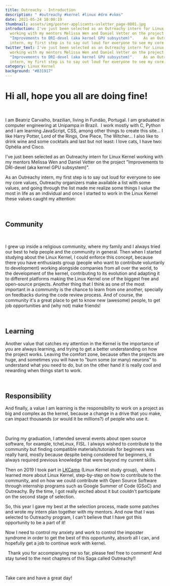 ```yaml
---
title: Outreachy - Introduction
description: " #outreachy #kernel #linux #drm #vkms"
date: 2021-05-24 10:00:19
thumbnail: assets/img/poster-applicants-usletter_page-0001.jpg
introduction: I've just been selected as an Outreachy intern for Linux Kernel
  working with my mentors Melissa Wen and Daniel Vetter on the project
  "Improvements to DRI-devel (aka kernel GPU subsystem)".    As an Outreachy
  intern, my first step is to say out loud for everyone to see my core values!
twitter_text: I've just been selected as an Outreachy intern for Linux Kernel
  working with my mentors Melissa Wen and Daniel Vetter on the project
  "Improvements to DRI-devel (aka kernel GPU subsystem)".    As an Outreachy
  intern, my first step is to say out loud for everyone to see my core values,
category: Linux Kernel
background: "#B31917"
---
```

# Hi all, hope you all are doing fine!

 

I am Beatriz Carvalho, brazilian, living in Fundão, Portugal. I am graduated in computer engineering at Unipampa in Brazil.  I work mostly with C, Python and I am learning JavaScript, CSS, among other things to create this site... I like Harry Potter, Lord of the Rings, One Piece, The Witcher... I also like to drink wine and some cocktails and last but not least: I love cats, I have two: Ophélia and Cisco.    

I've just been selected as an Outreachy intern for Linux Kernel working with my mentors Melissa Wen and Daniel Vetter on the project "Improvements to DRI-devel (aka kernel GPU subsystem)".  

As an Outreachy intern, my first step is to say out loud for everyone to see my core values, Outreachy organizers make available a list with some values, and going through the list made me realize some things I value the most in life as an individual and once I started to work in the Linux Kernel these values caught my attention:  

  

## Community  

  

I grew up inside a religious community, where my family and I always tried our best to help people and the community in general. Then when I started studying about the Linux Kernel, I could enforce this concept, because there you have enthusiasts group (people who want to contribute voluntarily to development) working alongside companies from all over the world, to the development of the kernel, contributing to its evolution and adapting it to different platforms making the Linux Kernel one of the biggest free and open-source projects. Another thing that I think as one of the most important in a community is the chance to learn from one another, specially on feedbacks during the code review process. And of course, the community it's a great place to get to know new (awesome) people, to get job opportunities and (why not) make friends! 

  

## Learning  

Another value that catches my attention in the Kernel is the importance of you are always learning, and trying to get a better understanding on how the project works. Leaving the comfort zone, because often the projects are huge, and sometimes you will have to "burn some (or many) neurons" to understand what you need to do, but on the other hand it is really cool and rewarding when things start to work. 

  

## Responsibility  

And finally, a value I am learning is the responsibility to work on a project as big and complex as the kernel, because a change in a drive that you make, can impact thousands (or would it be millions?) of people who use it. 

 

During my graduation, I attended several events about open source software, for example, tcheLinux, FISL. I always wished to contribute to the community but finding compatible materials/tutorials for beginners was really hard, mostly because despite being considered for beginners, it always required previous knowledge that were beyond my current skills.  

Then on 2019 I took part in [LKCamp](https://lkcamp.gitlab.io/) (Linux Kernel study group),  where I learned more about Linux Kernel, step-by-step on how to contribute to the community, and on how we could contribute with Open Source Software through internship programs such as Google Summer of Code (GSoC) and Outreachy. By the time, I got really excited about it but couldn't participate on the second stage of selection.  

So, this year I gave my best at the selection process, made some patches and wrote my intern plan together with my mentors. And now that I was selected to Outreachy program, I can't believe that I have got this opportunity to be a part of it! 

Now I need to control my anxiety and work to control the imposter syndrome in order to get the best of this opportunity, absorb all I can, and hopefully get a job to continue work with kernel. 

  Thank you for accompanying me so far, please feel free to comment! And stay tuned to the next chapters of this Saga called Outreachy!! 

  

Take care and have a great day!
